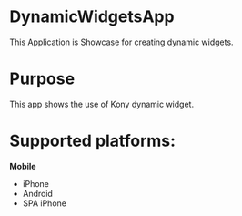 DynamicWidgetsApp
=================
This Application is Showcase for creating dynamic widgets.

# Purpose
This app shows the use of Kony dynamic widget.


# Supported platforms:
**Mobile**
 * iPhone
 * Android
 * SPA iPhone
